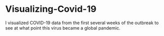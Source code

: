 # Visualizing-Covid-19
I visualized COVID-19 data from the first several weeks of the outbreak to see at what point this virus became a global pandemic.
